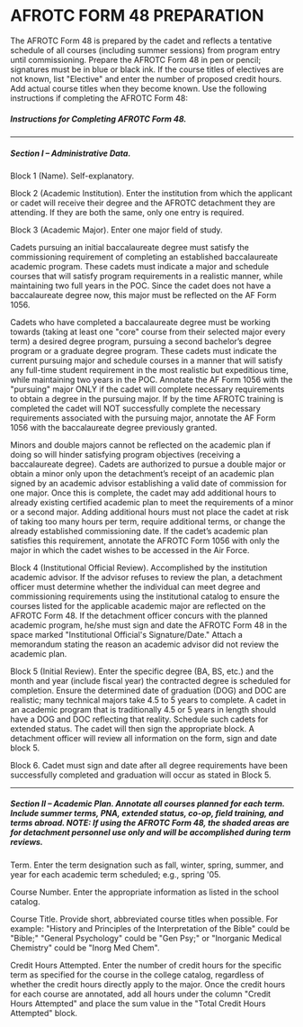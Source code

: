 # AFROTC FORM 48 PREPARATION

The AFROTC Form 48 is prepared by the cadet and reflects a tentative schedule of all courses (including summer sessions) from program entry until commissioning. Prepare the AFROTC Form 48 in pen or pencil; signatures must be in blue or black ink. If the course titles of electives are not known, list "Elective" and enter the number of proposed credit hours. Add actual course titles when they become known. Use the following instructions if completing the AFROTC Form 48:

##### Instructions for Completing AFROTC Form 48. 

----

##### Section I – Administrative Data.

Block 1 (Name). Self-explanatory.

Block 2 (Academic Institution). Enter the institution from which the applicant or cadet will receive their degree and the AFROTC detachment they are attending. If they are both the same, only one entry is required.

Block 3 (Academic Major). Enter one major field of study.

Cadets pursuing an initial baccalaureate degree must satisfy the commissioning requirement of completing an established baccalaureate academic program. These cadets must indicate a major and schedule courses that will satisfy program requirements in a realistic manner, while maintaining two full years in the POC. Since the cadet does not have a baccalaureate degree now, this major must be reflected on the AF Form 1056.

Cadets who have completed a baccalaureate degree must be working towards (taking at least one "core" course from their selected major every term) a desired degree program, pursuing a second bachelor’s degree program or a graduate degree program. These cadets must indicate the current pursuing major and schedule courses in a manner that will satisfy any full-time student requirement in the most realistic but expeditious time, while maintaining two years in the POC. Annotate the AF Form 1056 with the "pursuing" major ONLY if the cadet will complete necessary requirements to obtain a degree in the pursuing major. If by the time AFROTC training is completed the cadet will NOT successfully complete the necessary requirements associated with the pursuing major, annotate the AF Form 1056 with the baccalaureate degree previously granted.

Minors and double majors cannot be reflected on the academic plan if doing so will hinder satisfying program objectives (receiving a baccalaureate degree). Cadets are authorized to pursue a double major or obtain a minor only upon the detachment’s receipt of an academic plan signed by an academic advisor establishing a valid date of commission for one major. Once this is complete, the cadet may add additional hours to already existing certified academic plan to meet the requirements of a minor or a second major. Adding additional hours must not place the cadet at risk of taking too many hours per term, require additional terms, or change the already established commissioning date. If the cadet’s academic plan satisfies this requirement, annotate the AFROTC Form 1056 with only the major in which the cadet wishes to be accessed in the Air Force.

Block 4 (Institutional Official Review). Accomplished by the institution academic advisor. If the advisor refuses to review the plan, a detachment officer must determine whether the individual can meet degree and commissioning requirements using the institutional catalog to ensure the courses listed for the applicable academic major are reflected on the AFROTC Form 48. If the detachment officer concurs with the planned academic program, he/she must sign and date the AFROTC Form 48 in the space marked "Institutional Official's Signature/Date." Attach a memorandum stating the reason an academic advisor did not review the academic plan.

Block 5 (Initial Review). Enter the specific degree (BA, BS, etc.) and the month and year (include fiscal year) the contracted degree is scheduled for completion. Ensure the determined date of graduation (DOG) and DOC are realistic; many technical majors take 4.5 to 5 years to complete. A cadet in an academic program that is traditionally 4.5 or 5 years in length should have a DOG and DOC reflecting that reality. Schedule such cadets for extended status. The cadet will then sign the appropriate block. A detachment officer will review all information on the form, sign and date block 5.

Block 6. Cadet must sign and date after all degree requirements have been successfully completed and graduation will occur as stated in Block 5.

----

##### Section II – Academic Plan. Annotate all courses planned for each term. Include summer terms, PNA, extended status, co-op, field training, and terms abroad. NOTE: If using the AFROTC Form 48, the shaded areas are for detachment personnel use only and will be accomplished during term reviews.

Term. Enter the term designation such as fall, winter, spring, summer, and year for each academic term scheduled; e.g., spring '05.

Course Number. Enter the appropriate information as listed in the school catalog.

Course Title. Provide short, abbreviated course titles when possible. For example: "History and Principles of the Interpretation of the Bible" could be "Bible;" "General Psychology" could be "Gen Psy;" or "Inorganic Medical Chemistry" could be "Inorg Med Chem".

Credit Hours Attempted. Enter the number of credit hours for the specific term as specified for the course in the college catalog, regardless of whether the credit hours directly apply to the major. Once the credit hours for each course are annotated, add all hours under the column "Credit Hours Attempted" and place the sum value in the "Total Credit Hours Attempted" block.

